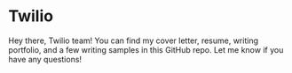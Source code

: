 # Twilio
Hey there, Twilio team! You can find my cover letter, resume, writing portfolio, and a few writing samples in this GitHub repo. Let me know if you have any questions!
